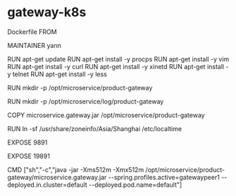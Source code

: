 # gateway-k8s
Dockerfile
FROM <you can make the image from a basic debian image with jdk8>

MAINTAINER yann

RUN apt-get update
RUN apt-get install -y procps
RUN apt-get install -y vim
RUN apt-get install -y curl
RUN apt-get install -y xinetd
RUN apt-get install -y telnet
RUN apt-get install -y less

RUN mkdir -p /opt/microservice/product-gateway

RUN mkdir -p /opt/microservice/log/product-gateway

COPY microservice.gateway.jar /opt/microservice/product-gateway

RUN ln -sf /usr/share/zoneinfo/Asia/Shanghai /etc/localtime

EXPOSE 9891

EXPOSE 19891

CMD ["sh","-c","java -jar -Xms512m -Xmx512m /opt/microservice/product-gateway/microservice.gateway.jar --spring.profiles.active=gatewaypeer1 --deployed.in.cluster=default --deployed.pod.name=default"]
